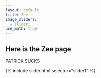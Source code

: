 ```yaml
---
layout: default
title: Zee
image_sliders:
  - slider1
use_math: true
---
```


## Here is the Zee page
PATRICK SUCKS

{% include slider.html selector="slider1" %}